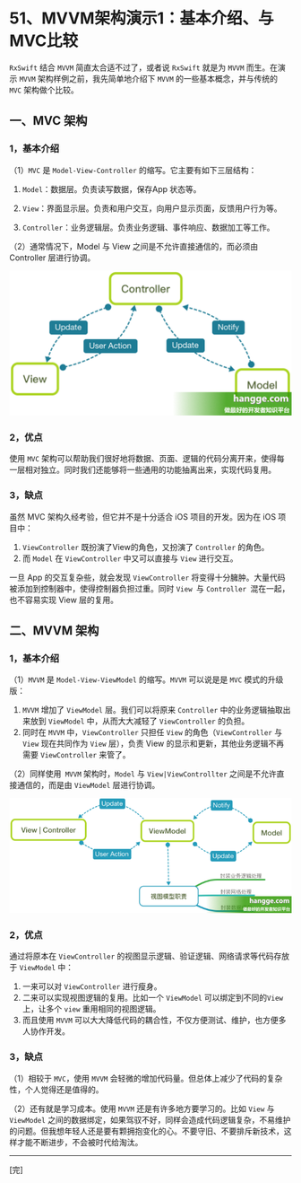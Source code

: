 # 51、MVVM架构演示1：基本介绍、与MVC比较

`RxSwift` 结合 `MVVM` 简直太合适不过了，或者说 `RxSwift` 就是为 `MVVM` 而生。在演示 `MVVM` 架构样例之前，我先简单地介绍下 `MVVM` 的一些基本概念，并与传统的 `MVC` 架构做个比较。


## 一、MVC 架构
### 1，基本介绍
（1）`MVC` 是 `Model-View-Controller` 的缩写。它主要有如下三层结构：


1. `Model`：数据层。负责读写数据，保存App 状态等。

2. `View`：界面显示层。负责和用户交互，向用户显示页面，反馈用户行为等。

3. `Controller`：业务逻辑层。负责业务逻辑、事件响应、数据加工等工作。

（2）通常情况下，Model 与 View 之间是不允许直接通信的，而必须由 Controller 层进行协调。

![](https://raw.githubusercontent.com/univer2012/personal-document/master/Pictures/2019/Rxswift/Rx_51_1.png)

### 2，优点
使用 `MVC` 架构可以帮助我们很好地将数据、页面、逻辑的代码分离开来，使得每一层相对独立。同时我们还能够将一些通用的功能抽离出来，实现代码复用。

### 3，缺点
虽然 MVC 架构久经考验，但它并不是十分适合 iOS 项目的开发。因为在 iOS 项目中：


1. `ViewController` 既扮演了View的角色，又扮演了 `Controller` 的角色。
2. 而 `Model` 在 `ViewController` 中又可以直接与 `View` 进行交互。

一旦 App 的交互复杂些，就会发现 `ViewController` 将变得十分臃肿。大量代码被添加到控制器中，使得控制器负担过重。同时 `View `与 `Controller `混在一起，也不容易实现 View 层的复用。

## 二、MVVM 架构
### 1，基本介绍
（1）`MVVM` 是 `Model-View-ViewModel` 的缩写。`MVVM` 可以说是是 `MVC` 模式的升级版：

1.  `MVVM` 增加了 `ViewModel` 层。我们可以将原来 `Controller` 中的业务逻辑抽取出来放到 `ViewModel` 中，从而大大减轻了 `ViewController` 的负担。
2. 同时在 `MVVM` 中，`ViewController` 只担任 `View` 的角色（`ViewController` 与 `View` 现在共同作为 `View` 层），负责 View 的显示和更新，其他业务逻辑不再需要 `ViewController` 来管了。

（2）同样使用` MVVM` 架构时，`Model` 与 `View|ViewControllter` 之间是不允许直接通信的，而是由 `ViewModel` 层进行协调。

![](https://raw.githubusercontent.com/univer2012/personal-document/master/Pictures/2019/Rxswift/Rx_51_2.png)

### 2，优点
通过将原本在 `ViewController` 的视图显示逻辑、验证逻辑、网络请求等代码存放于 `ViewModel` 中：

1. 一来可以对 `ViewController` 进行瘦身。
2. 二来可以实现视图逻辑的复用。比如一个 `ViewModel` 可以绑定到不同的`View` 上，让多个 `view` 重用相同的视图逻辑。
3. 而且使用 `MVVM` 可以大大降低代码的耦合性，不仅方便测试、维护，也方便多人协作开发。

### 3，缺点
（1）相较于 `MVC`，使用 `MVVM` 会轻微的增加代码量。但总体上减少了代码的复杂性，个人觉得还是值得的。

（2）还有就是学习成本。使用 `MVVM` 还是有许多地方要学习的。比如 `View` 与 `ViewModel` 之间的数据绑定，如果驾驭不好，同样会造成代码逻辑复杂，不易维护的问题。但我想年轻人还是要有颗拥抱变化的心。不要守旧、不要排斥新技术，这样才能不断进步，不会被时代给淘汰。

---
[完]


